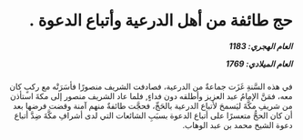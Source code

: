 <h1 dir="rtl">حج طائفة من أهل الدرعية وأتباع الدعوة .</h1>

<h5 dir="rtl">العام الهجري:  1183

العام الميلادي: 1769

</h5>

<p dir="rtl">في هذه السَّنةِ غَزَت جماعةٌ من الدرعية، فصادفت الشريف منصورًا فأسَرَتْه مع ركبٍ كان معه، فمَنَّ الإمامُ عبد العزيز وأطلقه دون فداءٍ, فلما عاد الشريف منصور إلى مكةَ استأذن من شريفِ مكَّةَ ليَسمحَ لأتباع الدرعية بالحَجِّ، فحجَّت طائفةٌ منهم آمنة وقضت فرضها بعد أن كان الحجُّ متعسرًا على أتباع الدعوة بسبَبِ الشائعات التي لدى أشرافِ مكَّةَ ضِدَّ أتباع دعوة الشيخ محمد بن عبد الوهاب.</p></br>
